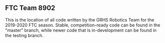 ## FTC Team 8902

This is the location of all code written by the GRHS Robotics Team for the 2019-2020 FTC season.
Stable, competition-ready code can be found in the "master" branch, while newer code that is in-development can be found in the testing branch.